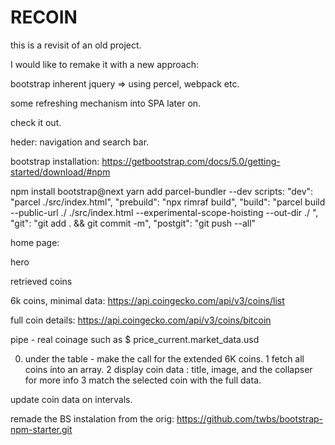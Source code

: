 # RECOIN
this is a revisit of an old project.

I would like to remake it with a new approach:

bootstrap inherent jquery => using percel, webpack etc.

some refreshing mechanism into SPA later on.

check it out.

heder:
navigation and search bar.



bootstrap installation:
https://getbootstrap.com/docs/5.0/getting-started/download/#npm

npm install bootstrap@next
yarn add parcel-bundler --dev
scripts:
    "dev": "parcel ./src/index.html",
    "prebuild": "npx rimraf build",
    "build": "parcel build --public-url ./ ./src/index.html --experimental-scope-hoisting --out-dir ./ ",
    "git": "git add . && git commit -m",
    "postgit": "git push --all"

home page:

hero

retrieved coins

6k coins, minimal data:
https://api.coingecko.com/api/v3/coins/list

full coin details:
https://api.coingecko.com/api/v3/coins/bitcoin


pipe - real coinage such as $
price_current.market_data.usd

0. under the table - make the call for the extended 6K coins.
1 fetch all coins into an array.
2 display coin data : title, image, and the collapser for more info
3 match the selected coin with the full data.

update coin data on intervals.

remade the BS instalation from the orig:
https://github.com/twbs/bootstrap-npm-starter.git